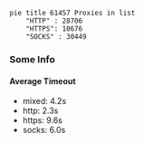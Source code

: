 
```mermaid
pie title 61457 Proxies in list
    "HTTP" : 28706
    "HTTPS": 10676
    "SOCKS" : 30449
```

### Some Info
#### Average Timeout

- mixed: 4.2s
- http: 2.3s
- https: 9.6s
- socks: 6.0s
